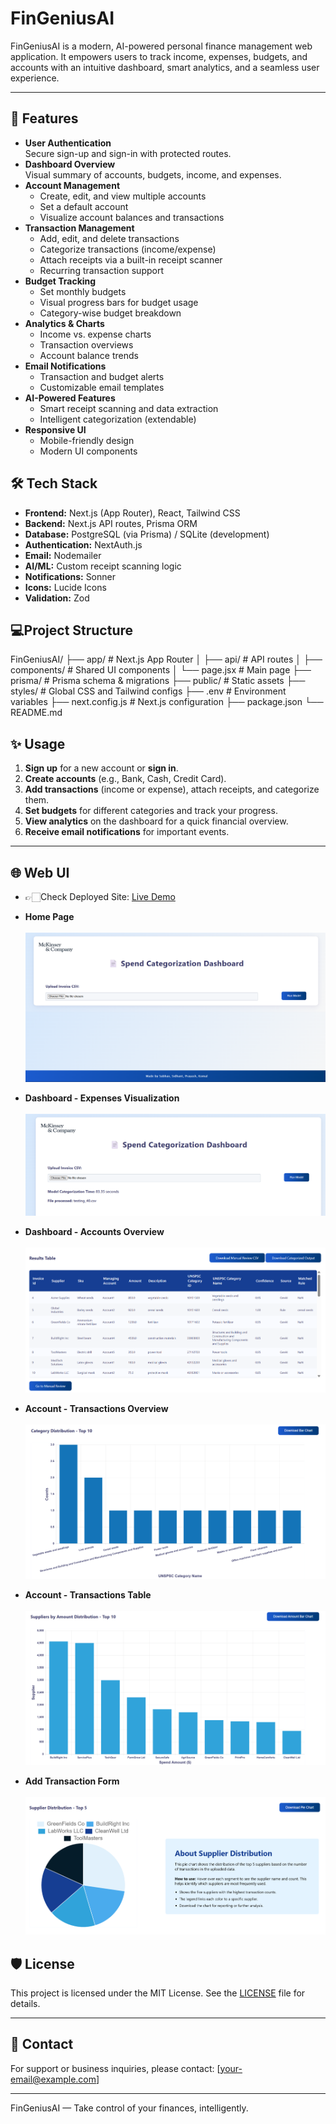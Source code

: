 # FinGeniusAI

FinGeniusAI is a modern, AI-powered personal finance management web application. It empowers users to track income, expenses, budgets, and accounts with an intuitive dashboard, smart analytics, and a seamless user experience.

---

## 🚀 Features

- **User Authentication**  
  Secure sign-up and sign-in with protected routes.
- **Dashboard Overview**  
  Visual summary of accounts, budgets, income, and expenses.
- **Account Management**  
  - Create, edit, and view multiple accounts  
  - Set a default account  
  - Visualize account balances and transactions
- **Transaction Management**  
  - Add, edit, and delete transactions  
  - Categorize transactions (income/expense)  
  - Attach receipts via a built-in receipt scanner  
  - Recurring transaction support
- **Budget Tracking**  
  - Set monthly budgets  
  - Visual progress bars for budget usage  
  - Category-wise budget breakdown
- **Analytics & Charts**  
  - Income vs. expense charts  
  - Transaction overviews  
  - Account balance trends
- **Email Notifications**  
  - Transaction and budget alerts  
  - Customizable email templates
- **AI-Powered Features**  
  - Smart receipt scanning and data extraction  
  - Intelligent categorization (extendable)
- **Responsive UI**  
  - Mobile-friendly design  
  - Modern UI components

## 🛠️ Tech Stack

- **Frontend:** Next.js (App Router), React, Tailwind CSS  
- **Backend:** Next.js API routes, Prisma ORM  
- **Database:** PostgreSQL (via Prisma) / SQLite (development)  
- **Authentication:** NextAuth.js  
- **Email:** Nodemailer  
- **AI/ML:** Custom receipt scanning logic  
- **Notifications:** Sonner  
- **Icons:** Lucide Icons  
- **Validation:** Zod

## 💻Project Structure

FinGeniusAI/
├── app/                  # Next.js App Router
│   ├── api/              # API routes
│   ├── components/       # Shared UI components
│   └── page.jsx          # Main page
├── prisma/               # Prisma schema & migrations
├── public/               # Static assets
├── styles/               # Global CSS and Tailwind configs
├── .env                  # Environment variables
├── next.config.js        # Next.js configuration
├── package.json
└── README.md

## ✨ Usage

1. **Sign up** for a new account or **sign in**.  
2. **Create accounts** (e.g., Bank, Cash, Credit Card).  
3. **Add transactions** (income or expense), attach receipts, and categorize them.  
4. **Set budgets** for different categories and track your progress.  
5. **View analytics** on the dashboard for a quick financial overview.  
6. **Receive email notifications** for important events.  

---

## 🌐 Web UI
   - 👉🏻Check Deployed Site: [Live Demo](https://fin-genius-ai.vercel.app/)
   
   - **Home Page**<br><br>![Main Dashboard](https://github.com/komal2203/acme-spend-categorization/blob/main/ui_images_for_readme/main_dashboard1.png)
   - **Dashboard - Expenses Visualization**<br><br>![After Running the model](https://github.com/komal2203/acme-spend-categorization/blob/main/ui_images_for_readme/main_dashboard2.png)
   - **Dashboard - Accounts Overview**<br><br>![Categorised table](https://github.com/komal2203/acme-spend-categorization/blob/main/ui_images_for_readme/categorised_table.png)
   - **Account - Transactions Overview**<br><br>![Category Distribution Bar Graph](https://github.com/komal2203/acme-spend-categorization/blob/main/ui_images_for_readme/category_distribution_bar_graph.png)
   - **Account - Transactions Table**<br><br>![ Supplier By Amount Distribution Bar Graph](https://github.com/komal2203/acme-spend-categorization/blob/main/ui_images_for_readme/supplier_amount_distribution.png)
   - **Add Transaction Form**<br><br>![Supplier Distribution Pie Chart](https://github.com/komal2203/acme-spend-categorization/blob/main/ui_images_for_readme/supplier_distribution_pie_chart.png)
 

## 🛡️ License

This project is licensed under the MIT License. See the [LICENSE](LICENSE) file for details.

---

## 📧 Contact

For support or business inquiries, please contact: [your-email@example.com]

---

FinGeniusAI — Take control of your finances, intelligently.

